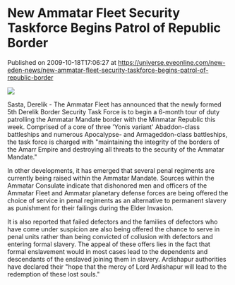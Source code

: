 # New Ammatar Fleet Security Taskforce Begins Patrol of Republic Border
Published on 2009-10-18T17:06:27 at https://universe.eveonline.com/new-eden-news/new-ammatar-fleet-security-taskforce-begins-patrol-of-republic-border

![](http://www.eve-mercury.net/images/mercurybanner.png)  
  
Sasta, Derelik - The Ammatar Fleet has announced that the newly formed 5th Derelik Border Security Task Force is to begin a 6-month tour of duty patrolling the Ammatar Mandate border with the Minmatar Republic this week. Comprised of a core of three 'Yonis variant' Abaddon-class battleships and numerous Apocalypse- and Armageddon-class battleships, the task force is charged with "maintaining the integrity of the borders of the Amarr Empire and destroying all threats to the security of the Ammatar Mandate."

In other developments, it has emerged that several penal regiments are currently being raised within the Ammatar Mandate. Sources within the Ammatar Consulate indicate that dishonored men and officers of the Ammatar Fleet and Ammatar planetary defense forces are being offered the choice of service in penal regiments as an alternative to permanent slavery as punishment for their failings during the Elder Invasion.

It is also reported that failed defectors and the families of defectors who have come under suspicion are also being offered the chance to serve in penal units rather than being convicted of collusion with defectors and entering formal slavery. The appeal of these offers lies in the fact that formal enslavement would in most cases lead to the dependents and descendants of the enslaved joining them in slavery. Ardishapur authorities have declared their "hope that the mercy of Lord Ardishapur will lead to the redemption of these lost souls."
